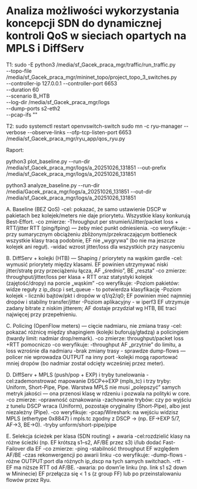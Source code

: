 # Analiza możliwości wykorzystania koncepcji SDN do dynamicznej kontroli QoS w sieciach opartych na MPLS i DiffServ

T1:
sudo -E python3 /media/sf_Gacek_praca_mgr/traffic/run_traffic.py \
  --topo-file /media/sf_Gacek_praca_mgr/mininet_topo/project_topo_3_switches.py \
  --controller-ip 127.0.0.1 --controller-port 6653 \
  --duration 60 \
  --scenario B_HTB \
  --log-dir /media/sf_Gacek_praca_mgr/logs \
  --dump-ports s2-eth2 \
  --pcap-ifs ""

T2:
sudo systemctl restart openvswitch-switch
sudo mn -c
ryu-manager --verbose --observe-links --ofp-tcp-listen-port 6653 /media/sf_Gacek_praca_mgr/ryu_app/qos_ryu.py

Raport:

python3 plot_baseline.py   --run-dir /media/sf_Gacek_praca_mgr/logs/a_20251026_131851   --out-prefix /media/sf_Gacek_praca_mgr/logs/a_20251026_131851

python3 analyze_baseline.py   --run-dir /media/Gacek_praca_mgr/logs/a_20251026_131851   --out-dir /media/sf_Gacek_praca_mgr/logs/a_20251026_131851


A. Baseline (BEZ QoS)
    -cel: pokazać, że samo ustawienie DSCP w pakietach bez kolejek/meters nie daje priorytetu. Wszystkie klasy konkurują Best-Effort.
    -co zmierze:
        -Throughput per strumień/Jitter/packet loss + RTT/jitter RTT (ping/fping) — żeby mieć punkt odniesienia.
    -co weryfikuje:
        -przy sumarycznym obciążeniu zbliżonym/przekraczającym bottleneck wszystkie klasy tracą podobnie, EF nie „wygrywa” (bo nie ma jeszcze kolejek ani reguł).
        -widać wzrost jitter/loss dla wszystkich przy nasyceniu

B. DiffServ + kolejki (HTB) — Shaping / priorytety na wąskim gardle
    -cel: wymusić priorytety między klasami. EF powinien utrzymywać niski jitter/stratę przy przeciążeniu łącza, AF „średnio”, BE „reszta”
    -co zmierze: throughput/jitter/loss per klasa + RTT oraz statystyki kolejek (zajętość/dropy) na porcie „wąskim”
    -co weryfikuje:
        -Poziom pakietów: widze reguły z ip_dscp i set_queue - to potwierdza klasyfikację
        -Poziom kolejek - liczniki bajtów/pkt i dropów w q1/q2/q0; EF powinien mieć najmniej dropów i stabilny transfer/jitter
        -Poziom aplikacyjny - w iperf3 EF utrzymuje zadany bitrate z niskim jitterem; AF dostaje przydział wg HTB, BE traci najwięcej przy przepełnieniu.

C. Policing (OpenFlow meters) — cięcie nadmiaru, nie zmiana trasy
    -cel: pokazać różnicę między shapingiem (kolejki buforują/gładzą) a policingiem (twardy limit: nadmiar drop/remark).
    -co zmierze: throughput/packet loss +RTT pomocniczo
    -co weryfikuje:
        -throughput AF „przytnie” do limitu, a loss wzrośnie dla nadmiaru
        -brak zmiany trasy - sprawdze dump-flows — policer nie wprowadza OUTPUT na inny port
        -kolejki mogą raportować mniej dropów (bo nadmiar został odcięty wcześniej przez meter).

D. DiffServ + MPLS (push/pop + EXP) i tryby tunelowania
    -cel:zademonstrować mapowanie DSCP↔EXP (mpls_tc) i trzy tryby: Uniform, Short-Pipe, Pipe. Warstwa MPLS nie musi „polepszyć” samych metryk jakości — ona przenosi klasę w rdzeniu i pozwala na polityki w core.
    -co zmierze:
        -oprawność oznakowania
        -zachowanie trybów: czy po wyjściu z tunelu DSCP wraca (Uniform), pozostaje oryginalny (Short-Pipe), albo jest niezależny (Pipe).
    -co weryfikuje:
        -pcap/Wireshark: na wejściu widzisz MPLS (ethertype 0x8847) i mpls.tc zgodny z DSCP → (np. EF→EXP 5/7, AF→3, BE→0).
        -tryby unform/short-pipe/pipe

E. Selekcja ścieżek per klasa (SDN routing) + awaria
    -cel:rozdzielić klasy na różne ścieżki (np. EF krótszą s1–s2, AF/BE przez s3) i/lub dodać Fast-Failover dla EF
    -co zmierze:
        -ping 
        -stabilność throughput EF względem AF/BE
        -czas rekonwergencji po awarii linku
    -co weryfikuje:
        -dump-flows - różne OUTPUT:port dla różnych ip_dscp na tych samych switchach.
        -rtt -  EF ma niższe RTT od AF/BE.
        -awaria: po down’ie linku (np. link s1 s2 down w Mininecie) EF przełącza się < 1 s (z group FF) lub po przeinstalowaniu flowów przez Ryu.